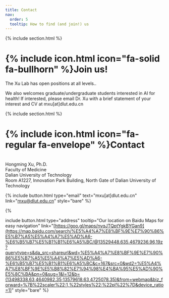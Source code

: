 ```yaml
---
title: Contact
nav:
  order: 5
  tooltip: How to find (and join!) us 
---
```




{% include section.html %}

# {% include icon.html icon="fa-solid fa-bullhorn" %}Join us!

The Xu Lab has open positions at all levels..

We also welcomes graduate/undergraduate students interested in AI for health! If interested, please email Dr. Xu with a brief statement of your interest and CV at mxu[at]dlut.edu.cn

{% include section.html %}

# {% include icon.html icon="fa-regular fa-envelope" %}Contact

<br>Hongming Xu, Ph.D.
<br>Faculty of Medicine
<br>Dalian University of Technology
<br>Room A1227, Innovation Park Building, North Gate of Dalian University of Technology

{%
  include button.html
  type="email"
  text="mxu[at]dlut.edu.cn"
  link="mxu@dlut.edu.cn"
  style="bare"
%}
<!-- {%
  include button.html
  type="phone"
  text="(555) 867-5309"
  link="+1-555-867-5309"
%}
 -->{%
  include button.html
  type="address"
  tooltip="Our location on Baidu Maps for easy navigation"
  link="[https://goo.gl/maps/nyqJTQptYgkBYGan9](https://map.baidu.com/search/%E5%A4%A7%E8%BF%9E%E7%90%86%E5%B7%A5%E5%A4%A7%E5%AD%A6-%E6%B5%B7%E5%B1%B1%E6%A5%BC/@13529448.635,4679236.96,19z?querytype=s&da_src=shareurl&wd=%E5%A4%A7%E8%BF%9E%E7%90%86%E5%B7%A5%E5%A4%A7%E5%AD%A6-%E6%B5%B7%E5%B1%B1%E6%A5%BC&c=167&src=0&wd2=%E5%A4%A7%E8%BF%9E%E5%B8%82%E7%94%98%E4%BA%95%E5%AD%90%E5%8C%BA&pn=0&sug=1&l=12&b=(13498338.63,4640982.35;13579618.63,4725078.35)&from=webmap&biz_forward=%7B%22scaler%22:1,%22styles%22:%22pl%22%7D&device_ratio=1)"
  style="bare"
%}
